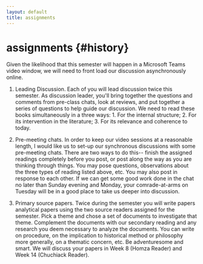 ```yaml
---
layout: default
title: assignments
---
```


# assignments {#history}

Given the likelihood that this semester will happen in a Microsoft
Teams video window, we will need to front load our discussion asynchronously
online. 

1. Leading Discussion. Each of you will lead discussion twice this semester. As
   discussion leader, you'll bring together the questions and comments from
   pre-class chats, look at reviews, and put together a series of questions to
   help guide our discussion. We need to read these books simultaneously in
   a three ways: 1. For the internal structure; 2. For its intervention in the
   literature; 3. For its relevance and coherence to today.

2. Pre-meeting chats. In order to keep our video sessions at a reasonable
   length, I would like us to set-up our synchronous discussions with some
   pre-meeting chats. There are two ways to do this-- finish the assigned
   readings completely before you post, or post along the way as you are
   thinking through things. You may pose questions, observations about the
   three types of reading listed above, etc. You may also post in response to
   each other. If we can get some good work done in the chat no later than Sunday evening
   and Monday, your comrade-at-arms on Tuesday will be in a good place to take
   us deeper into discussion.

3. Primary source papers. Twice during the semester you will write papers
   analytical papers using the two source readers assigned for the semester.
   Pick a theme and chose a set of documents to investigate that theme.
   Complement the documents with our secondary reading and any research you
   deem necessary to analyze the documents. You can write on procedure, on the
   implication to historical method or philosophy more generally, on a thematic
   concern, etc. Be adventuresome and smart. We will discuss your papers in
   Week 8 (Homza Reader) and Week 14 (Chuchiack Reader). 








